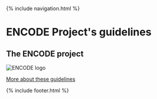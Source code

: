 {% include navigation.html %}

# ENCODE Project's guidelines

## The ENCODE project

![ENCODE logo](https://site.unibo.it/encode/en/@@images/cddee33d-8f77-46e0-b4a4-f9d03b5145dc.png)

[More about these guidelines](about.md)  

{% include footer.html %}
